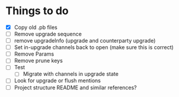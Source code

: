# Things to do 

- [x] Copy old .pb files
- [ ] Remove upgrade sequence
- [ ] remove upgradeInfo (upgrade and counterparty upgrade)
- [ ] Set in-upgrade channels back to open (make sure this is correct)
- [ ] Remove Params
- [ ] Remove prune keys
- [ ] Test
  - [ ] Migrate with channels in upgrade state
- [ ] Look for upgrade or flush mentions
- [ ] Project structure README and similar references?
